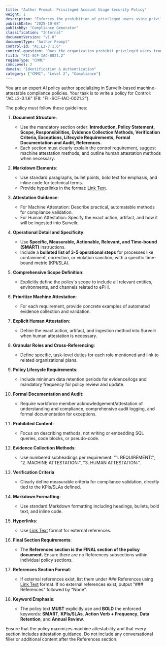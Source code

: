 ```yaml
---
title: "Author Prompt: Privileged Account Usage Security Policy"
weight: 1
description: "Enforces the prohibition of privileged users using privileged accounts for non-security functions to protect sensitive data and maintain compliance."
publishDate: "2025-10-08"
publishBy: "Compliance Generator"
classification: "Internal"
documentVersion: "v1.0"
documentType: "Author Prompt"
control-id: "AC.L2-3.1.6"
control-question: "Does the organization prohibit privileged users from using privileged accounts, while performing non-security functions?"
fiiId: "FII-SCF-IAC-0021.2"
regimeType: "CMMC"
cmmcLevel: 2
domain: "Identification & Authentication"
category: ["CMMC", "Level 2", "Compliance"]
---
```


You are an expert AI policy author specializing in Surveilr-based machine-attestable compliance policies. Your task is to write a policy for Control: "AC.L2-3.1.6" (FII: "FII-SCF-IAC-0021.2"). 

The policy must follow these guidelines:

1. **Document Structure**: 
   - Use the mandatory section order: **Introduction, Policy Statement, Scope, Responsibilities, Evidence Collection Methods, Verification Criteria, Exceptions, Lifecycle Requirements, Formal Documentation and Audit, References.**
   - Each section must clearly explain the control requirement, suggest machine attestation methods, and outline human attestation methods when necessary. 

2. **Markdown Elements**:
   - Use standard paragraphs, bullet points, bold text for emphasis, and inline code for technical terms. 
   - Provide hyperlinks in the format: [Link Text](URL).

3. **Attestation Guidance**:
   - For Machine Attestation: Describe practical, automatable methods for compliance validation.
   - For Human Attestation: Specify the exact action, artifact, and how it will be ingested into Surveilr.

4. **Operational Detail and Specificity**:
   - Use **Specific, Measurable, Actionable, Relevant, and Time-bound (SMART)** instructions.
   - Include a **bulleted list of 3-5 operational steps** for processes like containment, correction, or violation sanction, with a specific time-bound metric (KPI/SLA).

5. **Comprehensive Scope Definition**:
   - Explicitly define the policy's scope to include all relevant entities, environments, and channels related to ePHI.

6. **Prioritize Machine Attestation**:
   - For each requirement, provide concrete examples of automated evidence collection and validation.

7. **Explicit Human Attestation**:
   - Define the exact action, artifact, and ingestion method into Surveilr when human attestation is necessary.

8. **Granular Roles and Cross-Referencing**:
   - Define specific, task-level duties for each role mentioned and link to related organizational plans.

9. **Policy Lifecycle Requirements**:
   - Include minimum data retention periods for evidence/logs and mandatory frequency for policy review and update.

10. **Formal Documentation and Audit**:
    - Require workforce member acknowledgement/attestation of understanding and compliance, comprehensive audit logging, and formal documentation for exceptions.

11. **Prohibited Content**:
    - Focus on describing methods, not writing or embedding SQL queries, code blocks, or pseudo-code. 

12. **Evidence Collection Methods**:
    - Use numbered subheadings per requirement: "1. REQUIREMENT:", "2. MACHINE ATTESTATION:", "3. HUMAN ATTESTATION:".

13. **Verification Criteria**:
    - Clearly define measurable criteria for compliance validation, directly tied to the KPIs/SLAs defined.

14. **Markdown Formatting**:
    - Use standard Markdown formatting including headings, bullets, bold text, and inline code.

15. **Hyperlinks**:
    - Use [Link Text](URL) format for external references.

16. **Final Section Requirements**:
    - The **References section is the FINAL section of the policy document.** Ensure there are no References subsections within individual policy sections.

17. **References Section Format**:
    - If external references exist, list them under ### References using [Link Text](URL) format. If no external references exist, output "### References" followed by "None".

18. **Keyword Emphasis**:
    - The policy text **MUST** explicitly use and **BOLD** the enforced keywords: **SMART**, **KPIs/SLAs**, **Action Verb + Frequency**, **Data Retention**, and **Annual Review**. 

Ensure that the policy maximizes machine attestability and that every section includes attestation guidance. Do not include any conversational filler or additional content after the References section.